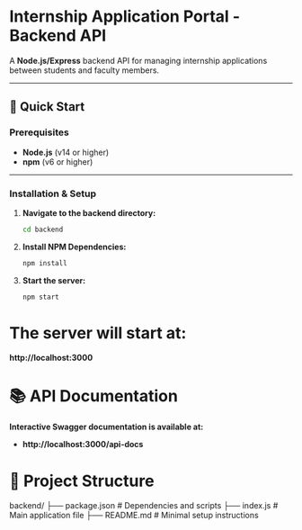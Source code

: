 # Internship Application Portal - Backend API

A **Node.js/Express** backend API for managing internship applications between students and faculty members.

---

## 🚀 Quick Start

### **Prerequisites**
- **Node.js** (v14 or higher)
- **npm** (v6 or higher)

---

### **Installation & Setup**

1. **Navigate to the backend directory:**
   ```bash
   cd backend

2. **Install NPM Dependencies:**
   ```bash
   npm install

3. **Start the server:**
   ```bash
   npm start

# The server will start at:
 **http://localhost:3000**

 # 📚 API Documentation
 **Interactive Swagger documentation is available at:**
 - **http://localhost:3000/api-docs**

# 📂 Project Structure
backend/
├── package.json          # Dependencies and scripts
├── index.js             # Main application file
├── README.md           # Minimal setup instructions 